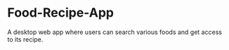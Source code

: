 # Food-Recipe-App
A desktop web app where users can search various foods and get access to its recipe.
